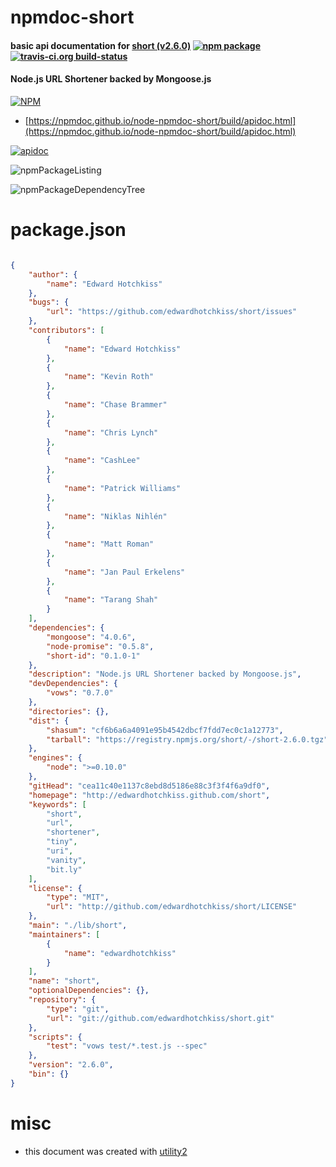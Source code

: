 # npmdoc-short

#### basic api documentation for  [short (v2.6.0)](http://edwardhotchkiss.github.com/short)  [![npm package](https://img.shields.io/npm/v/npmdoc-short.svg?style=flat-square)](https://www.npmjs.org/package/npmdoc-short) [![travis-ci.org build-status](https://api.travis-ci.org/npmdoc/node-npmdoc-short.svg)](https://travis-ci.org/npmdoc/node-npmdoc-short)

#### Node.js URL Shortener backed by Mongoose.js

[![NPM](https://nodei.co/npm/short.png?downloads=true&downloadRank=true&stars=true)](https://www.npmjs.com/package/short)

- [https://npmdoc.github.io/node-npmdoc-short/build/apidoc.html](https://npmdoc.github.io/node-npmdoc-short/build/apidoc.html)

[![apidoc](https://npmdoc.github.io/node-npmdoc-short/build/screenCapture.buildCi.browser.%252Ftmp%252Fbuild%252Fapidoc.html.png)](https://npmdoc.github.io/node-npmdoc-short/build/apidoc.html)

![npmPackageListing](https://npmdoc.github.io/node-npmdoc-short/build/screenCapture.npmPackageListing.svg)

![npmPackageDependencyTree](https://npmdoc.github.io/node-npmdoc-short/build/screenCapture.npmPackageDependencyTree.svg)



# package.json

```json

{
    "author": {
        "name": "Edward Hotchkiss"
    },
    "bugs": {
        "url": "https://github.com/edwardhotchkiss/short/issues"
    },
    "contributors": [
        {
            "name": "Edward Hotchkiss"
        },
        {
            "name": "Kevin Roth"
        },
        {
            "name": "Chase Brammer"
        },
        {
            "name": "Chris Lynch"
        },
        {
            "name": "CashLee"
        },
        {
            "name": "Patrick Williams"
        },
        {
            "name": "Niklas Nihlén"
        },
        {
            "name": "Matt Roman"
        },
        {
            "name": "Jan Paul Erkelens"
        },
        {
            "name": "Tarang Shah"
        }
    ],
    "dependencies": {
        "mongoose": "4.0.6",
        "node-promise": "0.5.8",
        "short-id": "0.1.0-1"
    },
    "description": "Node.js URL Shortener backed by Mongoose.js",
    "devDependencies": {
        "vows": "0.7.0"
    },
    "directories": {},
    "dist": {
        "shasum": "cf6b6a6a4091e95b4542dbcf7fdd7ec0c1a12773",
        "tarball": "https://registry.npmjs.org/short/-/short-2.6.0.tgz"
    },
    "engines": {
        "node": ">=0.10.0"
    },
    "gitHead": "cea11c40e1137c8ebd8d5186e88c3f3f4f6a9df0",
    "homepage": "http://edwardhotchkiss.github.com/short",
    "keywords": [
        "short",
        "url",
        "shortener",
        "tiny",
        "uri",
        "vanity",
        "bit.ly"
    ],
    "license": {
        "type": "MIT",
        "url": "http://github.com/edwardhotchkiss/short/LICENSE"
    },
    "main": "./lib/short",
    "maintainers": [
        {
            "name": "edwardhotchkiss"
        }
    ],
    "name": "short",
    "optionalDependencies": {},
    "repository": {
        "type": "git",
        "url": "git://github.com/edwardhotchkiss/short.git"
    },
    "scripts": {
        "test": "vows test/*.test.js --spec"
    },
    "version": "2.6.0",
    "bin": {}
}
```



# misc
- this document was created with [utility2](https://github.com/kaizhu256/node-utility2)
